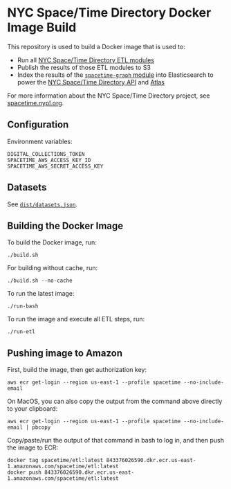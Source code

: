 # NYC Space/Time Directory Docker Image Build

This repository is used to build a Docker image that
is used to:

- Run all [NYC Space/Time Directory ETL modules](https://github.com/nypl-spacetime/spacetime-etl)
- Publish the results of those ETL modules to S3
- Index the results of the [`spacetime-graph` module](https://github.com/nypl-spacetime/etl-spacetime-graph) into Elasticsearch to power the [NYC Space/Time Directory API](https://github.com/nypl-spacetime/spacetime-api) and [Atlas](https://github.com/nypl-spacetime/atlas)

For more information about the NYC Space/Time Directory project, see [spacetime.nypl.org](http://spacetime.nypl.org).

## Configuration

Environment variables:

    DIGITAL_COLLECTIONS_TOKEN
    SPACETIME_AWS_ACCESS_KEY_ID
    SPACETIME_AWS_SECRET_ACCESS_KEY

## Datasets

See [`dist/datasets.json`](dist/datasets.json).

## Building the Docker Image

To build the Docker image, run:

    ./build.sh

For building without cache, run:

    ./build.sh --no-cache

To run the latest image:

    ./run-bash

To run the image and execute all ETL steps, run:

    ./run-etl

## Pushing image to Amazon

First, build the image, then get authorization key:

    aws ecr get-login --region us-east-1 --profile spacetime --no-include-email

On MacOS, you can also copy the output from the command above directly to your clipboard:

    aws ecr get-login --region us-east-1 --profile spacetime --no-include-email | pbcopy

Copy/paste/run the output of that command in bash to log in, and then push the image to ECR:

    docker tag spacetime/etl:latest 843376026590.dkr.ecr.us-east-1.amazonaws.com/spacetime/etl:latest
    docker push 843376026590.dkr.ecr.us-east-1.amazonaws.com/spacetime/etl:latest
